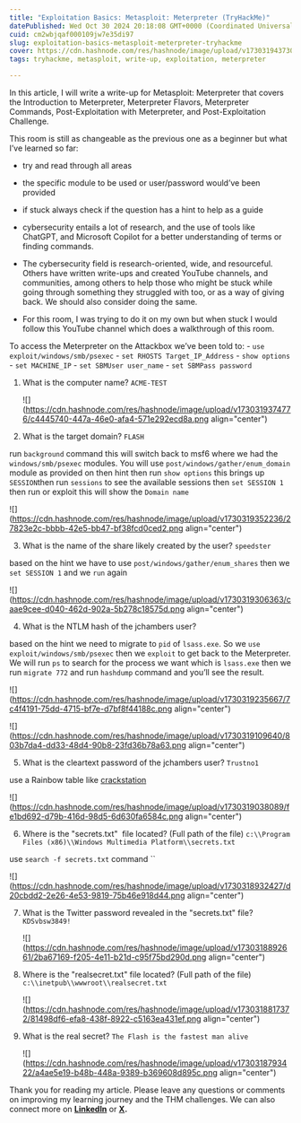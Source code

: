 ```yaml
---
title: "Exploitation Basics: Metasploit: Meterpreter (TryHackMe)"
datePublished: Wed Oct 30 2024 20:18:08 GMT+0000 (Coordinated Universal Time)
cuid: cm2wbjqaf000109jw7e35di97
slug: exploitation-basics-metasploit-meterpreter-tryhackme
cover: https://cdn.hashnode.com/res/hashnode/image/upload/v1730319437305/59a19bce-3bee-49bd-8482-3c495c86a75a.png
tags: tryhackme, metasploit, write-up, exploitation, meterpreter

---
```


In this article, I will write a write-up for Metasploit: Meterpreter that covers the Introduction to Meterpreter, Meterpreter Flavors, Meterpreter Commands, Post-Exploitation with Meterpreter, and Post-Exploitation Challenge.

This room is still as changeable as the previous one as a beginner but what I’ve learned so far:

* try and read through all areas
    
* the specific module to be used or user/password would’ve been provided
    
* if stuck always check if the question has a hint to help as a guide
    
* cybersecurity entails a lot of research, and the use of tools like ChatGPT, and Microsoft Copilot for a better understanding of terms or finding commands.
    
* The cybersecurity field is research-oriented, wide, and resourceful. Others have written write-ups and created YouTube channels, and communities, among others to help those who might be stuck while going through something they struggled with too, or as a way of giving back. We should also consider doing the same.
    
* For this room, I was trying to do it on my own but when stuck I would follow this YouTube channel which does a walkthrough of this room.
    

To access the Meterpreter on the Attackbox we’ve been told to: - `use exploit/windows/smb/psexec` - `set RHOSTS Target_IP_Address` - `show options` - `set MACHINE_IP` - `set SBMUser user_name` - `set SBMPass password`

1. What is the computer name? `ACME-TEST`
    
    ![](https://cdn.hashnode.com/res/hashnode/image/upload/v1730319374776/c4445740-447a-46e0-afa4-571e292ecd8a.png align="center")
    
2. What is the target domain? `FLASH`
    

run `background` command this will switch back to msf6 where we had the `windows/smb/psexec` modules. You will use `post/windows/gather/enum_domain` module as provided on then hint then run `show options` this brings up `SESSION`then run `sessions` to see the available sessions then `set SESSION 1` then run or exploit this will show the `Domain name`

![](https://cdn.hashnode.com/res/hashnode/image/upload/v1730319352236/27823e2c-bbbb-42e5-bb47-bf38fcd0ced2.png align="center")

3. What is the name of the share likely created by the user? `speedster`
    

based on the hint we have to use `post/windows/gather/enum_shares` then we `set SESSION 1` and we `run` again

![](https://cdn.hashnode.com/res/hashnode/image/upload/v1730319306363/caae9cee-d040-462d-902a-5b278c18575d.png align="center")

4. What is the NTLM hash of the jchambers user?
    

based on the hint we need to migrate to `pid` of `lsass.exe`. So we `use exploit/windows/smb/psexec` then we `exploit` to get back to the Meterpreter. We will run `ps` to search for the process we want which is `lsass.exe` then we run `migrate 772` and run `hashdump` command and you’ll see the result.  
  

![](https://cdn.hashnode.com/res/hashnode/image/upload/v1730319235667/7c4f4191-75dd-4715-bf7e-d7bf8f44188c.png align="center")

![](https://cdn.hashnode.com/res/hashnode/image/upload/v1730319109640/803b7da4-dd33-48d4-90b8-23fd36b78a63.png align="center")

5. What is the cleartext password of the jchambers user? `Trustno1`
    

use a Rainbow table like [crackstation](https://crackstation.net)

![](https://cdn.hashnode.com/res/hashnode/image/upload/v1730319038089/fe1bd692-d79b-416d-98d5-6d630fa6584c.png align="center")

6. Where is the "secrets.txt"  file located? (Full path of the file) `c:\\Program Files (x86)\\Windows Multimedia Platform\\secrets.txt`
    

use `search -f secrets.txt` command \`\`

![](https://cdn.hashnode.com/res/hashnode/image/upload/v1730318932427/d20cbdd2-2e26-4e53-9819-75b46e918d44.png align="center")

7. What is the Twitter password revealed in the "secrets.txt" file? `KDSvbsw3849!`
    
    ![](https://cdn.hashnode.com/res/hashnode/image/upload/v1730318892661/2ba67169-f205-4e11-b21d-c95f75bd290d.png align="center")
    
8. Where is the "realsecret.txt" file located? (Full path of the file) `c:\\inetpub\\wwwroot\\realsecret.txt`
    
    ![](https://cdn.hashnode.com/res/hashnode/image/upload/v1730318817372/81498df6-efa8-438f-8922-c5163ea431ef.png align="center")
    
9. What is the real secret? `The Flash is the fastest man alive`
    
    ![](https://cdn.hashnode.com/res/hashnode/image/upload/v1730318793422/a4ae5e19-b48b-448a-9389-b369608d895c.png align="center")
    

Thank you for reading my article. Please leave any questions or comments on improving my learning journey and the THM challenges. We can also connect more on [**LinkedIn**](https://www.linkedin.com/in/sharon-jebitok) or [**X**](https://x.com/SharonJebitok)**.**